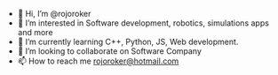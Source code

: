 - 👋 Hi, I’m @rojoroker
- 👀 I’m interested in Software development, robotics, simulations apps and more
- 🌱 I’m currently learning C++, Python, JS, Web development.
- 💞️ I’m looking to collaborate on Software Company
- 📫 How to reach me rojoroker@hotmail.com

<!---
rojoroker/rojoroker is a ✨ special ✨ repository because its `README.md` (this file) appears on your GitHub profile.
You can click the Preview link to take a look at your changes.
--->

